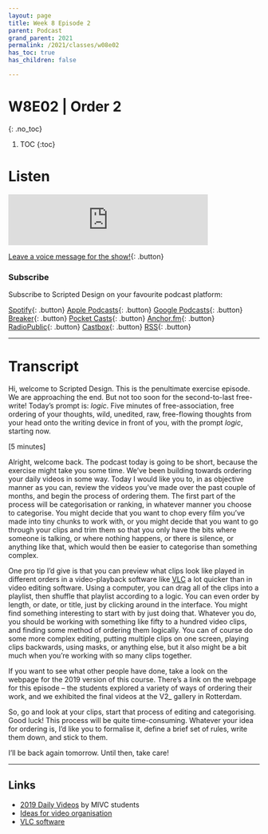 ```yaml
---
layout: page
title: Week 8 Episode 2
parent: Podcast
grand_parent: 2021
permalink: /2021/classes/w08e02
has_toc: true
has_children: false

---
```


# W8E02 | Order 2
{: .no_toc}

1. TOC
{:toc}



# Listen

<iframe src="https://anchor.fm/scripteddesign/embed/episodes/S01-W08-E02-Scripted-Design--Week-8-Episode-2-emsmk9" height="102px" width="400px" frameborder="0" scrolling="no"></iframe><br>

[Leave a voice message for the show!](https://anchor.fm/scripteddesign/message){: .button}

### Subscribe

Subscribe to Scripted Design on your favourite podcast platform:

[Spotify](https://open.spotify.com/show/3sYD3KyPJXnIHUY2m2uFcy){: .button} [Apple Podcasts](https://podcasts.apple.com/nl/podcast/scripted-design/id1533696064?l=en){: .button} [Google Podcasts](https://www.google.com/podcasts?feed=aHR0cHM6Ly9hbmNob3IuZm0vcy8zN2QzMjZjNC9wb2RjYXN0L3Jzcw==){: .button} [Breaker](https://breaker.audio/scripted-design){: .button} [Pocket Casts](https://pca.st/h40ivs5f){: .button} [Anchor.fm](https://anchor.fm/scripteddesign){: .button} [RadioPublic](https://radiopublic.com/scripted-design-WaxpdP){: .button} [Castbox](https://castbox.fm/channel/Scripted-Design-id3371338){: .button} [RSS](https://anchor.fm/s/37d326c4/podcast/rss){: .button}

---

# Transcript

Hi, welcome to Scripted Design. This is the penultimate exercise episode. We are approaching the end. But not too soon for the second-to-last free-write! Today’s prompt is: _logic_. Five minutes of free-association, free ordering of your thoughts, wild, unedited, raw, free-flowing thoughts from your head onto the writing device in front of you, with the prompt _logic_, starting now.

[5 minutes]

Alright, welcome back. The podcast today is going to be short, because the exercise might take you some time. We’ve been building towards ordering your daily videos in some way. Today I would like you to, in as objective manner as you can, review the videos you’ve made over the past couple of months, and begin the process of ordering them. The first part of the process will be categorisation or ranking, in whatever manner you choose to categorise. You might decide that you want to chop every film you’ve made into tiny chunks to work with, or you might decide that you want to go through your clips and trim them so that you only have the bits where someone is talking, or where nothing happens, or there is silence, or anything like that, which would then be easier to categorise than something complex.

One pro tip I’d give is that you can preview what clips look like played in different orders in a video-playback software like [VLC](https://www.videolan.org/vlc/index.html) a lot quicker than in video editing software. Using a computer, you can drag all of the clips into a playlist, then shuffle that playlist according to a logic. You can even order by length, or date, or title, just by clicking around in the interface. You might find something interesting to start with by just doing that. Whatever you do, you should be working with something like fifty to a hundred video clips, and finding some method of ordering them logically. You can of course do some more complex editing, putting multiple clips on one screen, playing clips backwards, using masks, or anything else, but it also might be a bit much when you’re working with so many clips together.

If you want to see what other people have done, take a look on the webpage for the 2019 version of this course. There’s a link on the webpage for this episode – the students explored a variety of ways of ordering their work, and we exhibited the final videos at the V2_ gallery in Rotterdam.

So, go and look at your clips, start that process of editing and categorising. Good luck! This process will be quite time-consuming. Whatever your idea for ordering is, I’d like you to formalise it, define a brief set of rules, write them down, and stick to them.

I’ll be back again tomorrow. Until then, take care!

---

## Links



*   [2019 Daily Videos](2019/exhibition) by MIVC students
*   [Ideas for video organisation](2019/classes/6#ideas)
*   [VLC software](https://www.videolan.org/vlc/index.html)
